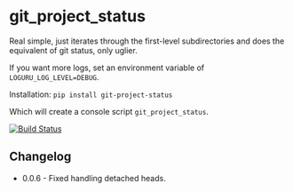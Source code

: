 # git_project_status

Real simple, just iterates through the first-level subdirectories and does the equivalent of git status, only uglier.

If you want more logs, set an environment variable of `LOGURU_LOG_LEVEL=DEBUG`.

Installation: `pip install git-project-status`

Which will create a console script `git_project_status`.

[![Build Status](https://droneio.yaleman.org/api/badges/yaleman/git_project_status/status.svg)](https://droneio.yaleman.org/yaleman/git_project_status)

## Changelog

 * 0.0.6 - Fixed handling detached heads.